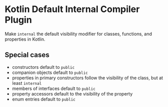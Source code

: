 # Kotlin Default Internal Compiler Plugin

Make `internal` the default visibility modifier for classes, functions, and properties in Kotlin.

## Special cases
- constructors default to `public`
- companion objects default to `public`
- properties in primary constructors follow the visibility of the class, but at least `internal`
- members of interfaces default to `public`
- property accessors default to the visibility of the property
- enum entries default to `public`